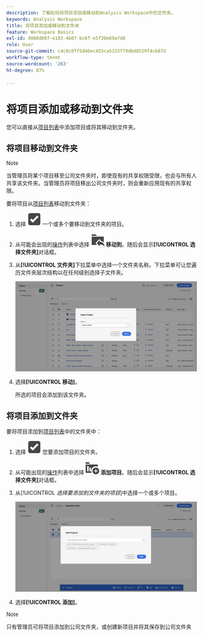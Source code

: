 ```yaml
---
description: 了解如何将项目添加或移动到Analysis Workspace中的文件夹。
keywords: Analysis Workspace
title: 将项目添加或移动到文件夹
feature: Workspace Basics
exl-id: 4008d087-e183-4b07-bc6f-e5f30e69afd8
role: User
source-git-commit: c4c8c0ff5d46ec455ca5333f79d6d8529f4cb87d
workflow-type: tm+mt
source-wordcount: '263'
ht-degree: 87%

---
```


# 将项目添加或移动到文件夹

您可以直接从[项目列表](/help/analysis-workspace/build-workspace-project/freeform-overview.md#project-list)中添加项目或将其移动到文件夹。

## 将项目移动到文件夹

>[!NOTE]
>
>当管理员将某个项目移至公司文件夹时，即使现有的共享权限受限，也会与所有人共享该文件夹。当管理员将项目移出公司文件夹时，则会重新应用现有的共享权限。
>

要将项目从[项目列表](/help/analysis-workspace/build-workspace-project/freeform-overview.md#project-list)移动到文件夹：

1. 选择 ![SelectBox](/help/assets/icons/SelectBox.svg) 一个或多个要移动到文件夹的项目。

1. 从可能会出现的[操作](/help/analysis-workspace/build-workspace-project/freeform-overview.md#actions)列表中选择 ![FolderAddTo](/help/assets/icons/FolderAddTo.svg) **移动到**。随后会显示&#x200B;**[!UICONTROL 选择文件夹]**&#x200B;对话框。

1. 从&#x200B;**[!UICONTROL 文件夹]**&#x200B;下拉菜单中选择一个文件夹名称。下拉菜单可让您遍历文件夹层次结构以在任何级别选择子文件夹。

   ![The Select Folder view showing the drop down menu and available subfolders.](/help/analysis-workspace/build-workspace-project/assets/add-projects.png)

1. 选择&#x200B;**[!UICONTROL 移动]**。


   所选的项目会添加到该文件夹。


## 将项目添加到文件夹

要将项目添加到[项目列表](/help/analysis-workspace/build-workspace-project/freeform-overview.md#project-list)中的文件夹中：

1. 选择 ![SelectBox](/help/assets/icons/SelectBox.svg) 您要添加项目的文件夹。

1. 从可能出现的[操作](/help/analysis-workspace/build-workspace-project/freeform-overview.md#actions)列表中选择 ![ProjectAdd](/help/assets/icons/ProjectAdd.svg) **添加项目**。随后会显示&#x200B;**[!UICONTROL 选择文件夹]**&#x200B;对话框。

1. 从&#x200B;[!UICONTROL *选择要添加到文件夹的项目*]&#x200B;中选择一个或多个项目。

   ![The Select Folder view showing the drop down menu and available subfolders.](/help/analysis-workspace/build-workspace-project/assets/add-projects-folder.png)

1. 选择&#x200B;**[!UICONTROL 添加]**。

>[!NOTE]
>
>只有管理员可将项目添加到公司文件夹，或创建新项目并将其保存到公司文件夹
